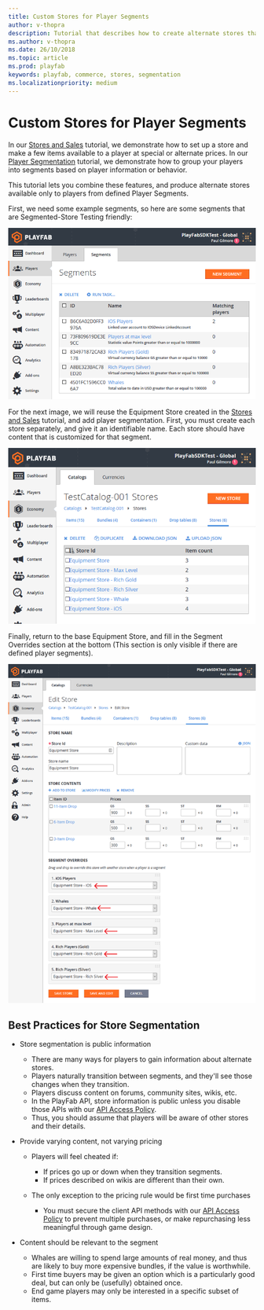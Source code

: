 ```yaml
---
title: Custom Stores for Player Segments
author: v-thopra
description: Tutorial that describes how to create alternate stores that are available only to players from defined Player Segments.
ms.author: v-thopra
ms.date: 26/10/2018
ms.topic: article
ms.prod: playfab
keywords: playfab, commerce, stores, segmentation
ms.localizationpriority: medium
---
```


# Custom Stores for Player Segments

In our [Stores and Sales](stores-and-sales.md) tutorial, we demonstrate how to set up a store and make a few items available to a player at special or alternate prices. In our [Player Segmentation](../../analytics/segmentation/player-segmentation.md) tutorial, we demonstrate how to group your players into segments based on player information or behavior.

This tutorial lets you combine these features, and produce alternate stores available only to players from defined Player Segments.

First, we need some example segments, so here are some segments that are Segmented-Store Testing friendly:

![Game Manager - Players - Segments - Example Segments](media/tutorials/game-manager-players-segments-example-segments.png)  

For the next image, we will reuse the Equipment Store created in the [Stores and Sales](stores-and-sales.md) tutorial, and add player segmentation. First, you must create each store separately, and give it an identifiable name. Each store should have content that is customized for that segment.

![Game Manager - Economy - Catalogs - Stores](media/tutorials/game-manager-economy-catalogs-stores.png)  

Finally, return to the base Equipment Store, and fill in the Segment Overrides section at the bottom (This section is only visible if there are defined player segments).

![Game Manager - Edit Store - Segment Overrides](media/tutorials/game-manager-edit-store-segment-overrides.png)  

## Best Practices for Store Segmentation

- Store segmentation is public information
  - There are many ways for players to gain information about alternate stores.
  - Players naturally transition between segments, and they'll see those changes when they transition.
  - Players discuss content on forums, community sites, wikis, etc.
  - In the PlayFab API, store information is public unless you disable those APIs with our [API Access Policy](../../config/gamemanager/api-access-policy.md).
  - Thus, you should assume that players will be aware of other stores and their details.

- Provide varying content, not varying pricing
  - Players will feel cheated if: 
    - If prices go up or down when they transition segments.
    - If prices described on wikis are different than their own.

  - The only exception to the pricing rule would be first time purchases
    - You must secure the client API methods with our [API Access Policy](../../config/gamemanager/api-access-policy.md) to prevent multiple purchases, or make repurchasing less meaningful through game design.

- Content should be relevant to the segment
  - Whales are willing to spend large amounts of real money, and thus are likely to buy more expensive bundles, if the value is worthwhile.
  - First time buyers may be given an option which is a particularly good deal, but can only be (usefully) obtained once.
  - End game players may only be interested in a specific subset of items.
